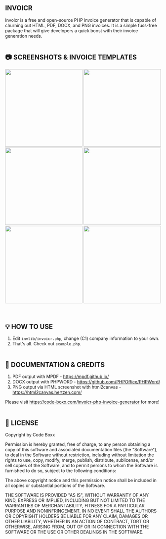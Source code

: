 ## INVOICR
Invoicr is a free and open-source PHP invoice generator that is capable of churning out HTML, PDF, DOCX, and PNG invoices. It is a simple fuss-free package that will give developers a quick boost with their invoice generation needs.
<br><br>

## :camera: SCREENSHOTS & INVOICE TEMPLATES
<p float="left">
  <img width="250" src="https://code-boxx.com/wp-content/uploads/2021/11/illus-invoicr-1.png">
  <img width="250" src="https://code-boxx.com/wp-content/uploads/2021/11/illus-invoicr-2.png">
  <img width="250" src="https://code-boxx.com/wp-content/uploads/2021/11/illus-invoicr-3.png">
  <img width="250" src="https://code-boxx.com/wp-content/uploads/2021/11/illus-invoicr-4.png">
  <img width="250" src="https://code-boxx.com/wp-content/uploads/2021/11/illus-invoicr-5.png">
  <img width="250" src="https://code-boxx.com/wp-content/uploads/2021/11/illus-invoicr-6.png">
</p><br>

## :bulb: HOW TO USE
1) Edit `invlib/invoicr.php`, change (C1) company information to your own.
2) That's all. Check out `example.php`.
<br><br>

## :link: DOCUMENTATION & CREDITS
1) PDF output with MPDF - https://mpdf.github.io/
2) DOCX output with PHPWORD - https://github.com/PHPOffice/PHPWord/
3) PNG output via HTML screenshot with html2canvas - https://html2canvas.hertzen.com/

Please visit https://code-boxx.com/invoicr-php-invoice-generator for more!
<br><br>

## :newspaper: LICENSE
Copyright by Code Boxx

Permission is hereby granted, free of charge, to any person obtaining a copy
of this software and associated documentation files (the "Software"), to deal
in the Software without restriction, including without limitation the rights
to use, copy, modify, merge, publish, distribute, sublicense, and/or sell
copies of the Software, and to permit persons to whom the Software is
furnished to do so, subject to the following conditions:

The above copyright notice and this permission notice shall be included in all
copies or substantial portions of the Software.

THE SOFTWARE IS PROVIDED "AS IS", WITHOUT WARRANTY OF ANY KIND, EXPRESS OR
IMPLIED, INCLUDING BUT NOT LIMITED TO THE WARRANTIES OF MERCHANTABILITY,
FITNESS FOR A PARTICULAR PURPOSE AND NONINFRINGEMENT. IN NO EVENT SHALL THE
AUTHORS OR COPYRIGHT HOLDERS BE LIABLE FOR ANY CLAIM, DAMAGES OR OTHER
LIABILITY, WHETHER IN AN ACTION OF CONTRACT, TORT OR OTHERWISE, ARISING FROM,
OUT OF OR IN CONNECTION WITH THE SOFTWARE OR THE USE OR OTHER DEALINGS IN THE
SOFTWARE.